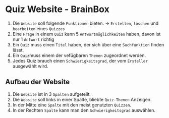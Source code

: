 # Quiz Website - BrainBox

1. Die `Website` soll folgende `Funktionen` bieten. -> `Erstellen`, `löschen` und `bearbeiten` eines `Quizzes`
2. Eine `Frage` in einem `Quiz` kann 5 `Antwortmöglichkeiten` haben, davon ist nur 1 `Antwort` richtig
3. Ein `Quiz` muss einen `Titel` haben, der sich über eine `Suchfunktion` finden lässt.
4. Ein `Quiz`muss einem der vefügbaren `Themen` zugeordnet werden.
5. Jedes Quiz brauch einen `Schwierigkeitsgrad`, der vom `Ersteller` ausgewählt wird.

## Aufbau der Website

1. Die `Website` ist in 3 `Spalten` aufgeteilt.
2. Die `Website` soll links in einer Spalte, bliebte `Quiz-Themen` Anzeigen.
3. In der Mitte eine `Spalte` mit den meist genutzten `Quizzen`.
4. In der Rechten `Spalte` kann man den `Schwierigkeitsgrad` auswählen.
